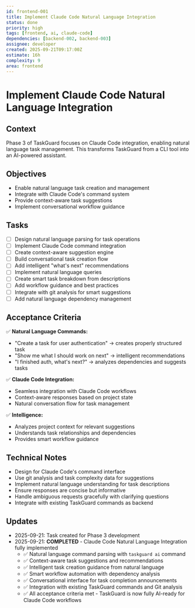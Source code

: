 ```yaml
---
id: frontend-001
title: Implement Claude Code Natural Language Integration
status: done
priority: high
tags: [frontend, ai, claude-code]
dependencies: [backend-002, backend-003]
assignee: developer
created: 2025-09-21T09:17:00Z
estimate: 16h
complexity: 9
area: frontend
---
```


# Implement Claude Code Natural Language Integration

## Context
Phase 3 of TaskGuard focuses on Claude Code integration, enabling natural language task management. This transforms TaskGuard from a CLI tool into an AI-powered assistant.

## Objectives
- Enable natural language task creation and management
- Integrate with Claude Code's command system
- Provide context-aware task suggestions
- Implement conversational workflow guidance

## Tasks
- [ ] Design natural language parsing for task operations
- [ ] Implement Claude Code command integration
- [ ] Create context-aware suggestion engine
- [ ] Build conversational task creation flow
- [ ] Add intelligent "what's next" recommendations
- [ ] Implement natural language queries
- [ ] Create smart task breakdown from descriptions
- [ ] Add workflow guidance and best practices
- [ ] Integrate with git analysis for smart suggestions
- [ ] Add natural language dependency management

## Acceptance Criteria
✅ **Natural Language Commands:**
- "Create a task for user authentication" → creates properly structured task
- "Show me what I should work on next" → intelligent recommendations
- "I finished auth, what's next?" → analyzes dependencies and suggests tasks

✅ **Claude Code Integration:**
- Seamless integration with Claude Code workflows
- Context-aware responses based on project state
- Natural conversation flow for task management

✅ **Intelligence:**
- Analyzes project context for relevant suggestions
- Understands task relationships and dependencies
- Provides smart workflow guidance

## Technical Notes
- Design for Claude Code's command interface
- Use git analysis and task complexity data for suggestions
- Implement natural language understanding for task descriptions
- Ensure responses are concise but informative
- Handle ambiguous requests gracefully with clarifying questions
- Integrate with existing TaskGuard commands as backend

## Updates
- 2025-09-21: Task created for Phase 3 development
- 2025-09-21: **COMPLETED** - Claude Code Natural Language Integration fully implemented
  - ✅ Natural language command parsing with `taskguard ai` command
  - ✅ Context-aware task suggestions and recommendations
  - ✅ Intelligent task creation guidance from natural language
  - ✅ Smart workflow automation with dependency analysis
  - ✅ Conversational interface for task completion announcements
  - ✅ Integration with existing TaskGuard commands and Git analysis
  - ✅ All acceptance criteria met - TaskGuard is now fully AI-ready for Claude Code workflows